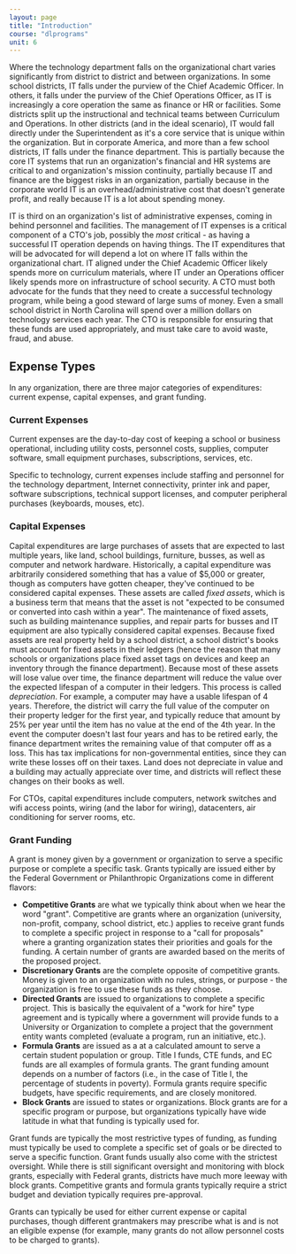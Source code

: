 ```yaml
---
layout: page
title: "Introduction"
course: "dlprograms"
unit: 6
---
```

Where the technology department falls on the organizational chart varies significantly from district to district and between organizations. In some school districts, IT falls under the purview of the Chief Academic Officer. In others, it falls under the purview of the Chief Operations Officer, as IT is increasingly a core operation the same as finance or HR or facilities. Some districts split up the instructional and technical teams between Curriculum and Operations. In other districts (and in the ideal scenario), IT would fall directly under the Superintendent as it's a core service that is unique within the organization. But in corporate America, and more than a few school districts, IT falls under the finance department. This is partially because the core IT systems that run an organization's financial and HR systems are critical to and organization's mission continuity, partially because IT and finance are the biggest risks in an organization, partially because in the corporate world IT is an overhead/administrative cost that doesn't generate profit, and really because IT is a lot about spending money.

IT is third on an organization's list of administrative expenses, coming in behind personnel and facilities. The management of IT expenses is a critical component of a CTO's job, possibly the *most* critical - as having a successful IT operation depends on having things. The IT expenditures that will be advocated for will depend a lot on where IT falls within the organizational chart. IT aligned under the Chief Academic Officer likely spends more on curriculum materials, where IT under an Operations officer likely spends more on infrastructure of school security. A CTO must both advocate for the funds that they need to create a successful technology program, while being a good steward of large sums of money. Even a small school district in North Carolina will spend over a million dollars on technology services each year. The CTO is responsible for ensuring that these funds are used appropriately, and must take care to avoid waste, fraud, and abuse. 

## Expense Types
In any organization, there are three major categories of expenditures: current expense, capital expenses, and grant funding. 

### Current Expenses
Current expenses are the day-to-day cost of keeping a school or business operational, including utility costs, personnel costs, supplies, computer software, small equipment purchases, subscriptions, services, etc. 

Specific to technology, current expenses include staffing and personnel for the technology department, Internet connectivity, printer ink and paper, software subscriptions, technical support licenses, and computer peripheral purchases (keyboards, mouses, etc). 

### Capital Expenses
Capital expenditures are large purchases of assets that are expected to last multiple years, like land, school buildings, furniture, busses, as well as computer and network hardware. Historically, a capital expenditure was arbitrarily considered something that has a value of $5,000 or greater, though as computers have gotten cheaper, they've continued to be considered capital expenses. These assets are called _fixed assets_, which is a business term that means that the asset is not "expected to be consumed or converted into cash within a year". The maintenance of fixed assets, such as building maintenance supplies, and repair parts for busses and IT equipment are also typically considered capital expenses. Because fixed assets are real property held by a school district, a school district's books must account for fixed assets in their ledgers (hence the reason that many schools or organizations place fixed asset tags on devices and keep an inventory through the finance department). Because most of these assets will lose value over time, the finance department will reduce the value over the expected lifespan of a computer in their ledgers. This process is called _depreciation_. For example, a computer may have a usable lifespan of 4 years. Therefore, the district will carry the full value of the computer on their property ledger for the first year, and typically reduce that amount by 25% per year until the item has no value at the end of the 4th year. In the event the computer doesn't last four years and has to be retired early, the finance department writes the remaining value of that computer off as a loss. This has tax implications for non-governmental entities, since they can write these losses off on their taxes. Land does not depreciate in value and a building may actually appreciate over time, and districts will reflect these changes on their books as well. 

For CTOs, capital expenditures include computers, network switches and wifi access points, wiring (and the labor for wiring), datacenters, air conditioning for server rooms, etc.

### Grant Funding
A grant is money given by a government or organization to serve a specific purpose or complete a specific task. Grants typically are issued either by the Federal Government or Philanthropic Organizations come in different flavors:
* **Competitive Grants** are what we typically think about when we hear the word "grant". Competitive are grants where an organization (university, non-profit, company, school district, etc.) applies to receive grant funds to complete a specific project in response to a "call for proposals" where a granting organization states their priorities and goals for the funding. A certain number of grants are awarded based on the merits of the proposed project.
* **Discretionary Grants** are the complete opposite of competitive grants. Money is given to an organization with no rules, strings, or purpose - the organization is free to use these funds as they choose.
* **Directed Grants** are issued to organizations to complete a specific project. This is basically the equivalent of a "work for hire" type agreement and is typically where a government will provide funds to a University or Organization to complete a project that the government entity wants completed (evaluate a program, run an initiative, etc.). 
* **Formula Grants** are issued as a  at a calculated amount to serve a certain student population or group. Title I funds, CTE funds, and EC funds are all examples of formula grants. The grant funding amount depends on a number of factors (i.e., in the case of Title I, the percentage of students in poverty). Formula grants require specific budgets, have specific requirements, and are closely monitored.
* **Block Grants** are issued to states or organizations. Block grants are for a specific program or purpose, but organizations typically have wide latitude in what that funding is typically used for.

Grant funds are typically the most restrictive types of funding, as funding must typically be used to complete a specific set of goals or be directed to serve a specific function. Grant funds usually also come with the strictest oversight. While there is still significant oversight and monitoring with block grants, especially with Federal grants, districts have much more leeway with block grants. Competitive grants and formula grants typically require a strict budget and deviation typically requires pre-approval.

Grants can typically be used for either current expense or capital purchases, though different grantmakers may prescribe what is and is not an eligible expense (for example, many grants do not allow personnel costs to be charged to grants). 
